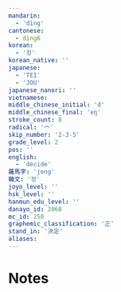 ```yaml
---
mandarin:
  - 'dìng'
cantonese:
  - ding6
korean:
  - '정'
korean_native: ''
japanese:
  - 'TEI'
  - 'JOU'
japanese_nanori: ''
vietnamese:
middle_chinese_initial: 'd'
middle_chinese_final: 'eŋ'
stroke_count: 8
radical: '宀'
skip_number: '2-3-5'
grade_level: 2
pos: ''
english:
  - 'decide'
羅馬字: 'jeng'
韓文: '정'
joyo_level: ''
hsk_level: ''
hanmun_edu_level: ''
danayo_id: 2068
mc_id: 250
graphemic_classification: '正'
stand_in: '決定'
aliases:
---
```


# Notes
